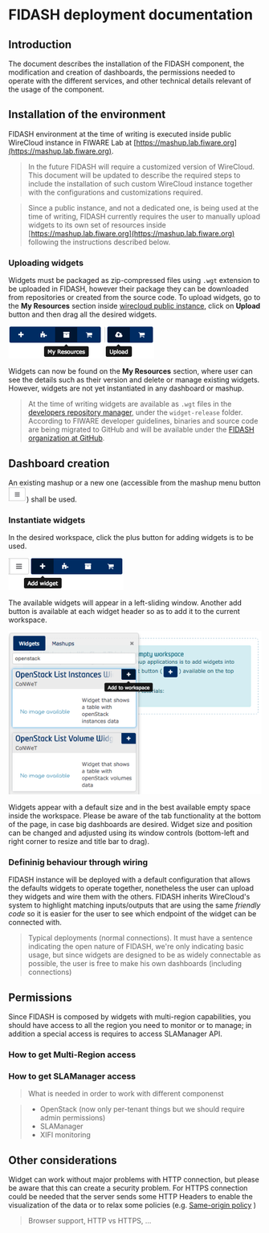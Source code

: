 # FIDASH deployment documentation

## Introduction

The document describes the installation of the FIDASH component, the modification and creation of dashboards, the permissions needed to operate with the different services, and other technical details relevant of the usage of the component.

## Installation of the environment

FIDASH environment at the time of writing is executed inside public WireCloud instance in FIWARE Lab at [https://mashup.lab.fiware.org](https://mashup.lab.fiware.org).

> In the future FIDASH will require a customized version of WireCloud. This document will be updated to describe the required steps to include the installation of such custom WireCloud instance together with the configurations and customizations required.

> Since a public instance, and not a dedicated one, is being used at the time of writing, FIDASH currently requires the user to manually upload widgets to its own set of resources inside [https://mashup.lab.fiware.org](https://mashup.lab.fiware.org) following the instructions described below.

### Uploading widgets

Widgets must be packaged as zip-compressed files using `.wgt` extension to be uploaded in FIDASH, however their package they can be downloaded from repositories or created from the source code. To upload widgets, go to the **My Resources** section inside [wirecloud public instance](https://mashup.lab.fiware.org), click on **Upload** button and then drag all the desired widgets.

![Access to My Resources](images/my-resources.png) ![upload button](images/upload.png)

Widgets can now be found on the **My Resources** section, where user can see the details such as their version and delete or manage existing widgets. However, widgets are not yet instantiated in any dashboard or mashup.

> At the time of writing widgets are available as `.wgt` files in the [developers repository manager](https://repo.conwet.fi.upm.es/artifactory/webapp/browserepo.html), under the `widget-release` folder. According to FIWARE developer guidelines, binaries and source code are being migrated to GitHub and will be available under the [FIDASH organization at GitHub](https://github.com/fidash).

## Dashboard creation

An existing mashup or a new one (accessible from the mashup menu button ![menu button](images/menu.png)) shall be used.


### Instantiate widgets

In the desired workspace, click the plus button for adding widgets is to be used.

![add widget button](images/add-widget.png)

The available widgets will appear in a left-sliding window. Another add button is available at each widget header so as to add it to the current workspace.

![add to workspace](images/add-to-workspace.png)

Widgets appear with a default size and in the best available empty space inside the workspace. Please be aware of the tab functionality at the bottom of the page, in case big dashboards are desired. Widget size and position can be changed and adjusted using its window controls (bottom-left and right corner to resize and title bar to drag).

### Defininig behaviour through wiring

FIDASH instance will be deployed with a default configuration that allows the defaults widgets to operate together, nonetheless the user can upload they widgets and wire them with the others. FIDASH inherits WireCloud's system to highlight matching inputs/outputs that are using the same *friendly code* so it is easier for the user to see which endpoint of the widget can be connected with.

> Typical deployments (normal connections). It must have a sentence indicating the open nature of FIDASH, we're only indicating basic usage, but since widgets are designed to be as widely connectable as possible, the user is free to make his own dashboards (including connections)

## Permissions

Since FIDASH is composed by widgets with multi-region capabilities, you should have access to all the region you need to monitor or to manage; in addition a special access is requires to access SLAManager API.

### How to get Multi-Region access

### How to get SLAManager access

> What is needed in order to work with different componenst

> 	* OpenStack (now only per-tenant things but we should require admin permissions)
> 	* SLAManager
> 	* XIFI monitoring

## Other considerations

Widget can work without major problems with HTTP connection, but please be aware that this can create a security problem. For HTTPS connection could be needed that the server sends some HTTP Headers to enable the 
visualization of the data or to relax some policies (e.g. [Same-origin policy](https://en.wikipedia.org/wiki/Same-origin_policy) )
> Browser support, HTTP vs HTTPS, ...



